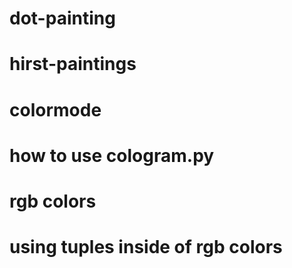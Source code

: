 # dot-painting
# hirst-paintings
# colormode
# how to use cologram.py
# rgb colors
# using tuples inside of rgb colors
